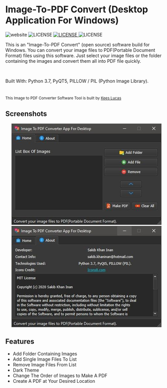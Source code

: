 
<div>
  <h1><strong>Image-To-PDF Convert (Desktop Application For Windows)</strong></h1>
  <div>
  <!-- Version -->

   <img src="https://img.shields.io/badge/version-1.0-blue" alt="website">
 
  <!-- Build -->
  <img src="https://img.shields.io/badge/build-passed-brightgreen" alt="LICENSE">
  <!-- License -->
  <a href="LICENSE">
    <img src="https://img.shields.io/badge/license-MIT-red" alt="LICENSE">
  </a>
  <!-- Warning -->
  <img src="https://img.shields.io/badge/NOTICE-%20released%20-green" alt="LICENSE">
</div>

  <p>This is an "Image-To-PDF Convert" (open source) software build for Windows. You can convert your image files to
PDF(Portable Document Format) files using this software. Just select your image files or the folder containing the images and convert them all into PDF file
quickly.</p>
  <br>
  <p>Built With: Python 3.7, PyQT5, PILLOW / PIL (Python Image Library).</p>
</div>
<br>
<div>
  <sub>This Image to PDF Converter Software Tool is built by
    <a href="https://github.com/keeslucas">Kees Lucas</a>
  </sub>
</div>
</div>

## Screenshots

<p align="center">
  <img src="screenshots/home.jpg" alt="Home Window"/>
  <img src="screenshots/about.jpg" alt="About Window"/>
</p>

## Features

- Add Folder Containing Images
- Add Single Image Files To List
- Remove Image Files From List
- Dark Theme
- Change The Order of Images to Make A PDF
- Create A PDF at Your Desired Location 
